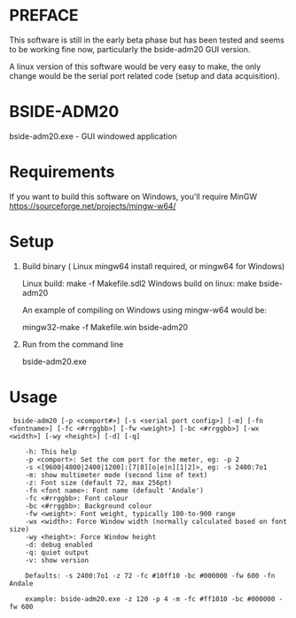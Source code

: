 # PREFACE

This software is still in the early beta phase but has been tested and seems to be working fine now, particularly the bside-adm20 GUI version.  

A linux version of this software would be very easy to make, the only change would be the serial port related code (setup and data acquisition).



# BSIDE-ADM20
bside-adm20.exe - GUI windowed application

# Requirements

If you want to build this software on Windows, you'll require MinGW https://sourceforge.net/projects/mingw-w64/

# Setup

1) Build binary  ( Linux mingw64 install required, or mingw64 for Windows)

	Linux build:  make -f Makefile.sdl2
	Windows build on linux: make bside-adm20
   
   An example of compiling on Windows using mingw-w64 would be:
   
   mingw32-make -f Makefile.win bside-adm20
   
	
2) Run from the command line

	bside-adm20.exe


# Usage


	 bside-adm20 [-p <comport#>] [-s <serial port config>] [-m] [-fn <fontname>] [-fc <#rrggbb>] [-fw <weight>] [-bc <#rrggbb>] [-wx <width>] [-wy <height>] [-d] [-q]

        -h: This help
        -p <comport>: Set the com port for the meter, eg: -p 2
        -s <[9600|4800|2400|1200]:[7|8][o|e|n][1|2]>, eg: -s 2400:7o1
        -m: show multimeter mode (second line of text)
        -z: Font size (default 72, max 256pt)
        -fn <font name>: Font name (default 'Andale')
        -fc <#rrggbb>: Font colour
        -bc <#rrggbb>: Background colour
        -fw <weight>: Font weight, typically 100-to-900 range
        -wx <width>: Force Window width (normally calculated based on font size)
        -wy <height>: Force Window height
        -d: debug enabled
        -q: quiet output
        -v: show version

        Defaults: -s 2400:7o1 -z 72 -fc #10ff10 -bc #000000 -fw 600 -fn Andale

        example: bside-adm20.exe -z 120 -p 4 -m -fc #ff1010 -bc #000000 -fw 600

